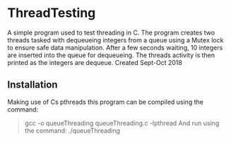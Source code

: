 # ThreadTesting
A simple program used to test threading in C. The program creates two threads tasked with dequeueing integers from a queue using a Mutex lock to ensure safe data manipulation. After a few seconds waiting, 10 integers are inserted into the queue for dequeueing. The threads activity is then printed as the integers are dequeue. Created Sept-Oct 2018
## Installation
Making use of Cs pthreads this program can be compiled using the command:
> gcc -o queueThreading queueThreading.c -lpthread
And run using the command:
> ./queueThreading
